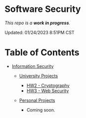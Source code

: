 # Software Security

*This repo is a **work in progress**.*

Updated: 01/24/2023 8:51PM CST

# Table of Contents
 * [Information Security](././Information%20Security)
    * [University Projects](./Information%20Security/University%20Projects)
        * [HW2 - Cryptography](./Information%20Security/University%20Projects/HW2%20-%20Cryptography)
        * [HW3 - Web Security](./Information%20Security/University%20Projects/HW3%20-%20Web%20Security)
        
    * [Personal Projects](./Personal%20Projects)
      * Coming soon.
